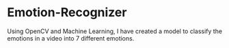 # Emotion-Recognizer
Using OpenCV and Machine Learning, I have created a model to classify the emotions in a video into 7 different emotions.
